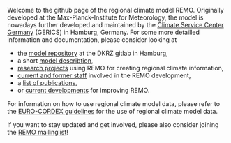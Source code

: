 Welcome to the github page of the regional climate model REMO. Originally developed at the Max-Planck-Institute for Meteorology, the model is nowadays further developed and maintained by the [Climate Service Center Germany](https://www.climate-service-center.de/) (GERICS) in Hamburg, Germany. For some more detailled information and documentation, please consider looking at

* the [model repository](https://gitlab.dkrz.de/remo) at the DKRZ gitlab in Hamburg,
* a short [model describtion](https://www.remo-rcm.de/059966/index.php.en),
* [research projects](https://www.remo-rcm.de/060230/index.php.en) using REMO for creating regional climate information,
* [current and former staff](https://www.remo-rcm.de/060258/index.php.en) involved in the REMO development,
* a [list of publications](https://www.remo-rcm.de/059965/index.php.en),
* or [current developments]( (https://www.remo-rcm.de/060257/index.php.en)) for improving REMO. 

For information on how to use regional climate model data, please refer to the [EURO-CORDEX guidelines](https://data-guide.readthedocs.io) for the use of regional climate model data.

If you want to stay updated and get involved, please also consider joining the [REMO mailinglist](https://www.listserv.dfn.de/sympa/subscribe/remo)!
